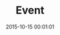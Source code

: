 ---
date: 2015-10-15 00:01:01
placeholder: false
title: Event
time: Thursday 29 October 2015, 19:00
calendar_month: OCT
calendar_date: 29
description: |
  <p>In October, we're organizing a small event with food and lightning talks on the topic of <strong>Workflows</strong>. More details on the RSVP page.</p>  
  <h3><a href="http://attending.io/events/refreshmunich-oct-2015/">Please RSVP on attending &rarr;</a></h3>  
venue: |
  Valtech  
  Forum am Hirschgarten  
  Friedenheimer Brücke 29  
  80639 München  
  S-Bahn: Hirschgarten
---